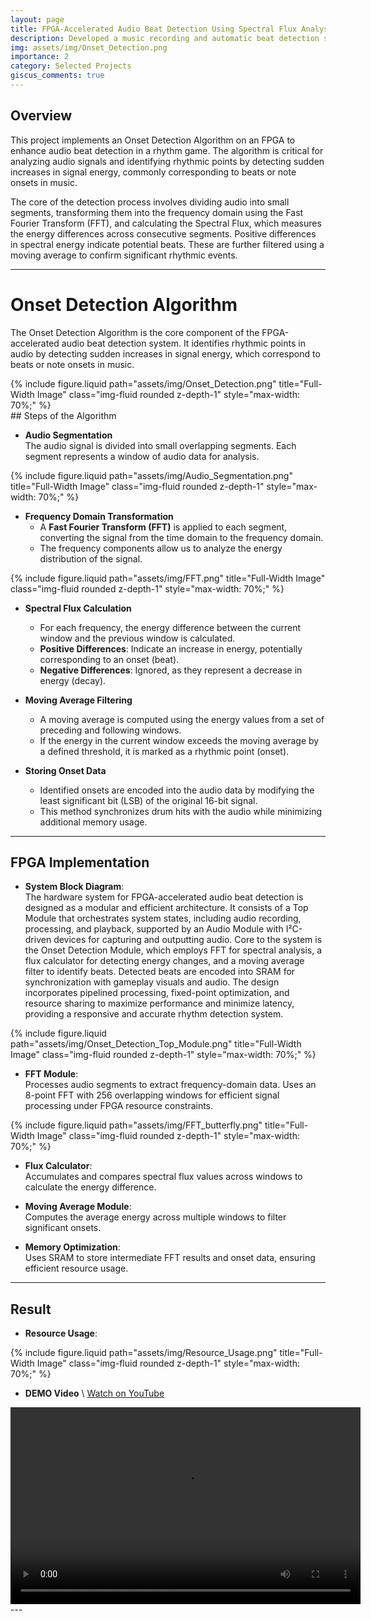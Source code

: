 ```yaml
---
layout: page
title: FPGA-Accelerated Audio Beat Detection Using Spectral Flux Analysis
description: Developed a music recording and automatic beat detection system on FPGA.
img: assets/img/Onset_Detection.png
importance: 2
category: Selected Projects
giscus_comments: true
---
```


## Overview
This project implements an Onset Detection Algorithm on an FPGA to enhance audio beat detection in a rhythm game. The algorithm is critical for analyzing audio signals and identifying rhythmic points by detecting sudden increases in signal energy, commonly corresponding to beats or note onsets in music.

The core of the detection process involves dividing audio into small segments, transforming them into the frequency domain using the Fast Fourier Transform (FFT), and calculating the Spectral Flux, which measures the energy differences across consecutive segments. Positive differences in spectral energy indicate potential beats. These are further filtered using a moving average to confirm significant rhythmic events.

---

# Onset Detection Algorithm

The Onset Detection Algorithm is the core component of the FPGA-accelerated audio beat detection system. It identifies rhythmic points in audio by detecting sudden increases in signal energy, which correspond to beats or note onsets in music.

<div class="row justify-content-center">
    <div class="col-6 mt-3 mt-md-0 text-center">
        {% include figure.liquid path="assets/img/Onset_Detection.png" title="Full-Width Image" class="img-fluid rounded z-depth-1" style="max-width: 70%;" %}
    </div>
</div>
## Steps of the Algorithm

- **Audio Segmentation**  
   The audio signal is divided into small overlapping segments. Each segment represents a window of audio data for analysis.

<div class="row justify-content-center">
    <div class="col-6 mt-3 mt-md-0 text-center">
        {% include figure.liquid path="assets/img/Audio_Segmentation.png" title="Full-Width Image" class="img-fluid rounded z-depth-1" style="max-width: 70%;" %}
    </div>
</div>

-  **Frequency Domain Transformation**  
   - A **Fast Fourier Transform (FFT)** is applied to each segment, converting the signal from the time domain to the frequency domain.  
   - The frequency components allow us to analyze the energy distribution of the signal.

<div class="row justify-content-center">
    <div class="col-6 mt-3 mt-md-0 text-center">
        {% include figure.liquid path="assets/img/FFT.png" title="Full-Width Image" class="img-fluid rounded z-depth-1" style="max-width: 70%;" %}
    </div>
</div>

-  **Spectral Flux Calculation**  
   - For each frequency, the energy difference between the current window and the previous window is calculated.  
   - **Positive Differences**: Indicate an increase in energy, potentially corresponding to an onset (beat).  
   - **Negative Differences**: Ignored, as they represent a decrease in energy (decay).

-  **Moving Average Filtering**  
   - A moving average is computed using the energy values from a set of preceding and following windows.  
   - If the energy in the current window exceeds the moving average by a defined threshold, it is marked as a rhythmic point (onset).

- **Storing Onset Data**  
   - Identified onsets are encoded into the audio data by modifying the least significant bit (LSB) of the original 16-bit signal.  
   - This method synchronizes drum hits with the audio while minimizing additional memory usage.

---

## FPGA Implementation
- **System Block Diagram**:  
   The hardware system for FPGA-accelerated audio beat detection is designed as a modular and efficient architecture. It consists of a Top Module that orchestrates system states, including audio recording, processing, and playback, supported by an Audio Module with I²C-driven devices for capturing and outputting audio. Core to the system is the Onset Detection Module, which employs FFT for spectral analysis, a flux calculator for detecting energy changes, and a moving average filter to identify beats. Detected beats are encoded into SRAM for synchronization with gameplay visuals and audio. The design incorporates pipelined processing, fixed-point optimization, and resource sharing to maximize performance and minimize latency, providing a responsive and accurate rhythm detection system.

<div class="row justify-content-center">
    <div class="col-6 mt-3 mt-md-0 text-center">
        {% include figure.liquid path="assets/img/Onset_Detection_Top_Module.png" title="Full-Width Image" class="img-fluid rounded z-depth-1" style="max-width: 70%;" %}
    </div>
</div>

- **FFT Module**:  
   Processes audio segments to extract frequency-domain data. Uses an 8-point FFT with 256 overlapping windows for efficient signal processing under FPGA resource constraints.
<div class="row justify-content-center">
    <div class="col-6 mt-3 mt-md-0 text-center">
        {% include figure.liquid path="assets/img/FFT_butterfly.png" title="Full-Width Image" class="img-fluid rounded z-depth-1" style="max-width: 70%;" %}
    </div>
</div>

- **Flux Calculator**:  
   Accumulates and compares spectral flux values across windows to calculate the energy difference.

- **Moving Average Module**:  
   Computes the average energy across multiple windows to filter significant onsets.

- **Memory Optimization**:  
   Uses SRAM to store intermediate FFT results and onset data, ensuring efficient resource usage.
---
## Result

- **Resource Usage**:
<div class="row justify-content-center">
    <div class="col-6 mt-3 mt-md-0 text-center">
        {% include figure.liquid path="assets/img/Resource_Usage.png" title="Full-Width Image" class="img-fluid rounded z-depth-1" style="max-width: 70%;" %}
    </div>
</div>

- **DEMO Video** \\
[Watch on YouTube](https://www.youtube.com/watch?v=9JwqjSBcTBg&ab_channel=DCLabNTUEE)
<div style="text-align: center;">
    <video width="560" height="315" controls>
        <source src="assets/videos/Beat_the_drum_demo.mp4" type="video/mp4">
        Your browser does not support the video tag.
    </video>
</div>
---